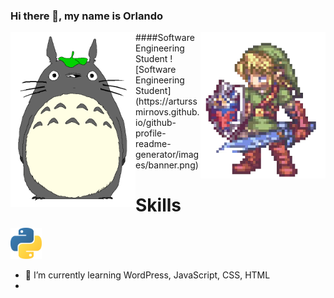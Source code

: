 
### Hi there 👋, my name is Orlando
<img src="https://github.com/phenomhunter/phenomhunter/blob/main/sprites/FreePiercingHamster-max-1mb.gif" width="200" align="left" />
<img src="https://github.com/phenomhunter/phenomhunter/blob/main/sprites/linkZelda.gif" width="200" align="right"/>
####Software Engineering Student
![Software Engineering Student](https://arturssmirnovs.github.io/github-profile-readme-generator/images/banner.png)


<h1> Skills </h1>
<img src="https://github.com/phenomhunter/phenomhunter/blob/main/images/python_logo.png" width="50"/>

- 🌱 I’m currently learning WordPress, JavaScript, CSS, HTML 
- 





